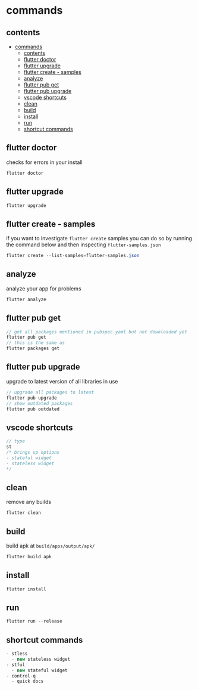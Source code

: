 # commands

## contents

- [commands](#commands)
  - [contents](#contents)
  - [flutter doctor](#flutter-doctor)
  - [flutter upgrade](#flutter-upgrade)
  - [flutter create - samples](#flutter-create---samples)
  - [analyze](#analyze)
  - [flutter pub get](#flutter-pub-get)
  - [flutter pub upgrade](#flutter-pub-upgrade)
  - [vscode shortcuts](#vscode-shortcuts)
  - [clean](#clean)
  - [build](#build)
  - [install](#install)
  - [run](#run)
  - [shortcut commands](#shortcut-commands)


## flutter doctor

checks for errors in your install

```java
flutter doctor
```

## flutter upgrade

```java
flutter upgrade
```



## flutter create - samples

if you want to investigate `flutter create` samples you can do so by running the command below and then inspecting `flutter-samples.json`

```java
flutter create --list-samples=flutter-samples.json
```

## analyze

analyze your app for problems

```java
flutter analyze
```


## flutter pub get

```java
// get all packages mentioned in pubspec.yaml but not downloaded yet
flutter pub get
// this is the same as
flutter packages get
```

## flutter pub upgrade

upgrade to latest version of all libraries in use

```java
// upgrade all packages to latest
flutter pub upgrade
// show outdated packages
flutter pub outdated
```

## vscode shortcuts

```java
// type
st
/* brings up options
- stateful widget 
- stateless widget
*/
```

## clean

remove any builds

```java
flutter clean
```

## build

build apk at `build/apps/output/apk/`

```java
flutter build apk
```

## install

```java
flutter install
```


## run

```java
flutter run --release
```

## shortcut commands

```java
- stless
  - new stateless widget
- stful 
  - new stateful widget
- control-q
  - quick docs
```